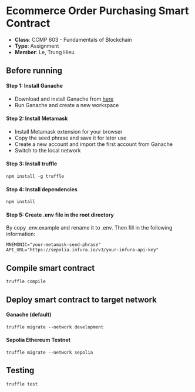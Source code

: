 # Ecommerce Order Purchasing Smart Contract
- **Class**: CCMP 603 - Fundamentals of Blockchain
- **Type**: Assignment
- **Member**: Le, Trung Hieu

## Before running
#### Step 1: Install Ganache
- Download and install Ganache from [here](https://www.trufflesuite.com/ganache)
- Run Ganache and create a new workspace

#### Step 2: Install Metamask
- Install Metamask extension for your browser
- Copy the seed phrase and save it for later use
- Create a new account and import the first account from Ganache
- Switch to the local network

#### Step 3: Install truffle
```
npm install -g truffle
```
#### Step 4: Install dependencies
```
npm install
```

#### Step 5: Create .env file in the root directory
By copy .env.example and rename it to .env. Then fill in the following information:
```
MNEMONIC="your-metamask-seed-phrase"
API_URL="https://sepolia.infura.io/v3/your-infura-api-key"
```

## Compile smart contract
```
truffle compile
```

## Deploy smart contract to target network
#### Ganache (default)
```
truffle migrate --network development
```
#### Sepolia Ethereum Testnet
```
truffle migrate --network sepolia
```

## Testing
```
truffle test
```